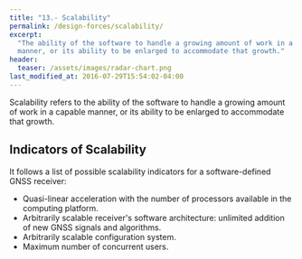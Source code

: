 ```yaml
---
title: "13.- Scalability"
permalink: /design-forces/scalability/
excerpt:
  "The ability of the software to handle a growing amount of work in a capable
  manner, or its ability to be enlarged to accommodate that growth."
header:
  teaser: /assets/images/radar-chart.png
last_modified_at: 2016-07-29T15:54:02-04:00
---
```


Scalability refers to the ability of the software to handle a growing amount of
work in a capable manner, or its ability to be enlarged to accommodate that
growth.

## Indicators of Scalability

It follows a list of possible scalability indicators for a software-defined GNSS
receiver:

- Quasi-linear acceleration with the number of processors available in the
  computing platform.
- Arbitrarily scalable receiver's software architecture: unlimited addition of
  new GNSS signals and algorithms.
- Arbitrarily scalable configuration system.
- Maximum number of concurrent users.
